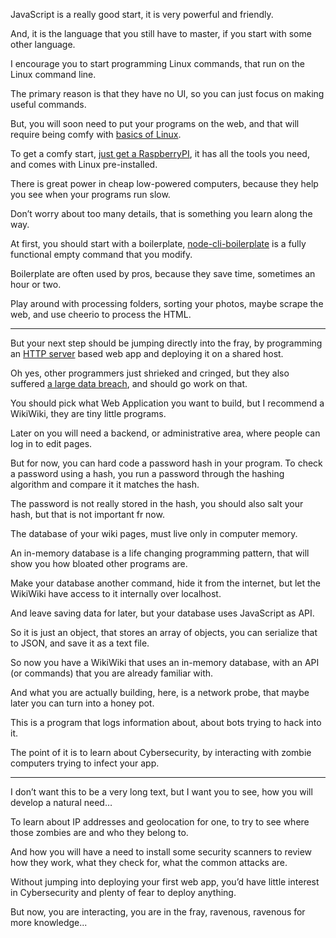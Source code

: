 JavaScript is a really good start,
it is very powerful and friendly.

And, it is the language that you still have to master,
if you start with some other language.

I encourage you to start programming Linux commands,
that run on the Linux command line.

The primary reason is that they have no UI,
so you can just focus on making useful commands.

But, you will soon need to put your programs on the web,
and that will require being comfy with [basics of Linux][1].

To get a comfy start, [just get a RaspberryPI][2],
it has all the tools you need, and comes with Linux pre-installed.

There is great power in cheap low-powered computers,
because they help you see when your programs run slow.

Don’t worry about too many details,
that is something you learn along the way.

At first, you should start with a boilerplate,
[node-cli-boilerplate][3] is a fully functional empty command that you modify.

Boilerplate are often used by pros,
because they save time, sometimes an hour or two.

Play around with processing folders, sorting your photos,
maybe scrape the web, and use cheerio to  process the HTML.

---

But your next step should be jumping directly into the fray,
by programming an [HTTP server][5] based web app and deploying it on a shared host.

Oh yes, other programmers just shrieked and cringed,
but they also suffered [a large data breach][4], and should go work on that.

You should pick what Web Application you want to build,
but I recommend a WikiWiki, they are tiny little programs.

Later on you will need a backend, or administrative area,
where people can log in to edit pages.

But for now,
you can hard code a password hash in your program.
To check a password using a hash,
you run a password through the hashing algorithm and compare it it matches the hash.

The password is not really stored in the hash,
you should also salt your hash, but that is not important fr now.

The database of your wiki pages,
must live only in computer memory.

An in-memory database is a life changing programming pattern,
that will show you how bloated other programs are.

Make your database another command,
hide it from the internet, but let the WikiWiki have access to it internally over localhost.

And leave saving data for later,
but your database uses JavaScript as API.

So it is just an object, that stores an array of objects,
you can serialize that to JSON, and save it as a text file.

So now you have a WikiWiki that uses an in-memory database,
with an API (or commands) that you are already familiar with.

And what you are actually building, here,
is a network probe, that maybe later you can turn into a honey pot.

This is a program that logs information about,
about bots trying to hack into it.

The point of it is to learn about Cybersecurity,
by interacting with zombie computers trying to infect your app.

---

I don’t want this to be a very long text,
but I want you to see, how you will develop a natural need…

To learn about IP addresses and geolocation for one,
to try to see where those zombies are and who they belong to.

And how you will have a need to install some security scanners to review how they work,
what they check for, what the common attacks are.

Without jumping into deploying your first web app,
you’d have little interest in Cybersecurity and plenty of fear to deploy anything.

But now, you are interacting, you are in the fray,
ravenous, ravenous for more knowledge...

[1]: https://www.youtube.com/results?search_query=Linux+Tutorial
[2]: https://www.youtube.com/results?search_query=Raspberry+PI+Tutorial
[3]: https://github.com/sindresorhus/node-cli-boilerplate
[4]: https://news.ycombinator.com/item?id=40534868
[5]: https://www.youtube.com/results?search_query=HTTP+nodejs
